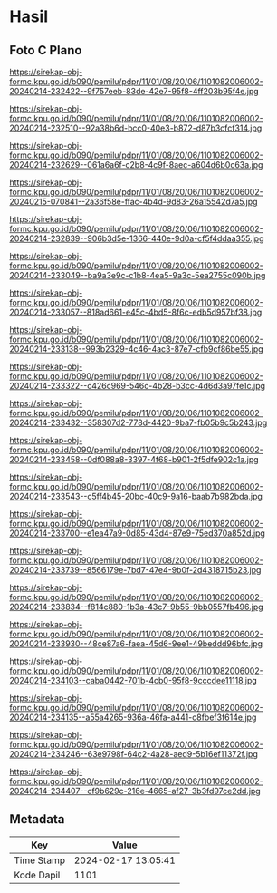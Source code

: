 # Hasil

## Foto C Plano

https://sirekap-obj-formc.kpu.go.id/b090/pemilu/pdpr/11/01/08/20/06/1101082006002-20240214-232422--9f757eeb-83de-42e7-95f8-4ff203b95f4e.jpg

https://sirekap-obj-formc.kpu.go.id/b090/pemilu/pdpr/11/01/08/20/06/1101082006002-20240214-232510--92a38b6d-bcc0-40e3-b872-d87b3cfcf314.jpg

https://sirekap-obj-formc.kpu.go.id/b090/pemilu/pdpr/11/01/08/20/06/1101082006002-20240214-232629--061a6a6f-c2b8-4c9f-8aec-a604d6b0c63a.jpg

https://sirekap-obj-formc.kpu.go.id/b090/pemilu/pdpr/11/01/08/20/06/1101082006002-20240215-070841--2a36f58e-ffac-4b4d-9d83-26a15542d7a5.jpg

https://sirekap-obj-formc.kpu.go.id/b090/pemilu/pdpr/11/01/08/20/06/1101082006002-20240214-232839--906b3d5e-1366-440e-9d0a-cf5f4ddaa355.jpg

https://sirekap-obj-formc.kpu.go.id/b090/pemilu/pdpr/11/01/08/20/06/1101082006002-20240214-233049--ba9a3e9c-c1b8-4ea5-9a3c-5ea2755c090b.jpg

https://sirekap-obj-formc.kpu.go.id/b090/pemilu/pdpr/11/01/08/20/06/1101082006002-20240214-233057--818ad661-e45c-4bd5-8f6c-edb5d957bf38.jpg

https://sirekap-obj-formc.kpu.go.id/b090/pemilu/pdpr/11/01/08/20/06/1101082006002-20240214-233138--993b2329-4c46-4ac3-87e7-cfb9cf86be55.jpg

https://sirekap-obj-formc.kpu.go.id/b090/pemilu/pdpr/11/01/08/20/06/1101082006002-20240214-233322--c426c969-546c-4b28-b3cc-4d6d3a97fe1c.jpg

https://sirekap-obj-formc.kpu.go.id/b090/pemilu/pdpr/11/01/08/20/06/1101082006002-20240214-233432--358307d2-778d-4420-9ba7-fb05b9c5b243.jpg

https://sirekap-obj-formc.kpu.go.id/b090/pemilu/pdpr/11/01/08/20/06/1101082006002-20240214-233458--0df088a8-3397-4f68-b901-2f5dfe902c1a.jpg

https://sirekap-obj-formc.kpu.go.id/b090/pemilu/pdpr/11/01/08/20/06/1101082006002-20240214-233543--c5ff4b45-20bc-40c9-9a16-baab7b982bda.jpg

https://sirekap-obj-formc.kpu.go.id/b090/pemilu/pdpr/11/01/08/20/06/1101082006002-20240214-233700--e1ea47a9-0d85-43d4-87e9-75ed370a852d.jpg

https://sirekap-obj-formc.kpu.go.id/b090/pemilu/pdpr/11/01/08/20/06/1101082006002-20240214-233739--8566179e-7bd7-47e4-9b0f-2d4318715b23.jpg

https://sirekap-obj-formc.kpu.go.id/b090/pemilu/pdpr/11/01/08/20/06/1101082006002-20240214-233834--f814c880-1b3a-43c7-9b55-9bb0557fb496.jpg

https://sirekap-obj-formc.kpu.go.id/b090/pemilu/pdpr/11/01/08/20/06/1101082006002-20240214-233930--48ce87a6-faea-45d6-9ee1-49beddd96bfc.jpg

https://sirekap-obj-formc.kpu.go.id/b090/pemilu/pdpr/11/01/08/20/06/1101082006002-20240214-234103--caba0442-701b-4cb0-95f8-9cccdee11118.jpg

https://sirekap-obj-formc.kpu.go.id/b090/pemilu/pdpr/11/01/08/20/06/1101082006002-20240214-234135--a55a4265-936a-46fa-a441-c8fbef3f614e.jpg

https://sirekap-obj-formc.kpu.go.id/b090/pemilu/pdpr/11/01/08/20/06/1101082006002-20240214-234246--63e9798f-64c2-4a28-aed9-5b16ef11372f.jpg

https://sirekap-obj-formc.kpu.go.id/b090/pemilu/pdpr/11/01/08/20/06/1101082006002-20240214-234407--cf9b629c-216e-4665-af27-3b3fd97ce2dd.jpg


## Metadata

| Key        | Value               |
| ---------- | ------------------- |
| Time Stamp | 2024-02-17 13:05:41 |
| Kode Dapil | 1101                |



